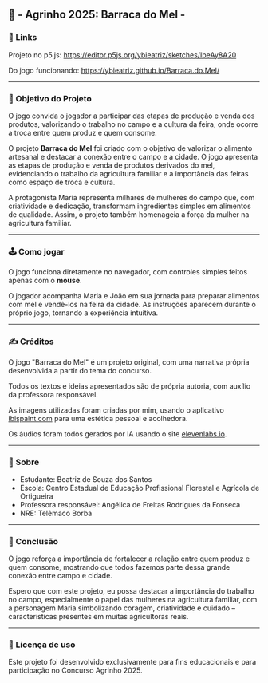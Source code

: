 ## 🍯 - Agrinho 2025: Barraca do Mel -

### 🔗 Links

Projeto no p5.js: https://editor.p5js.org/ybieatriz/sketches/IbeAy8A20

Do jogo funcionando: https://ybieatriz.github.io/Barraca.do.Mel/

---

### 🎯 Objetivo do Projeto

O jogo convida o jogador a participar das etapas de produção e venda dos produtos, valorizando o trabalho no campo e a cultura da feira, onde ocorre a troca entre quem produz e quem consome.

O projeto **Barraca do Mel** foi criado com o objetivo de valorizar o alimento artesanal e destacar a conexão entre o campo e a cidade. O jogo apresenta as etapas de produção e venda de produtos derivados do mel, evidenciando o trabalho da agricultura familiar e a importância das feiras como espaço de troca e cultura.

A protagonista Maria representa milhares de mulheres do campo que, com criatividade e dedicação, transformam ingredientes simples em alimentos de qualidade. Assim, o projeto também homenageia a força da mulher na agricultura familiar.

---

### 🕹 Como jogar

O jogo funciona diretamente no navegador, com controles simples feitos apenas com o **mouse**.

O jogador acompanha Maria e João em sua jornada para preparar alimentos com mel e vendê-los na feira da cidade. As instruções aparecem durante o próprio jogo, tornando a experiência intuitiva.

---

### ✍ Créditos

O jogo "Barraca do Mel" é um projeto original, com uma narrativa própria desenvolvida a partir do tema do concurso. 

Todos os textos e ideias apresentados são de própria autoria, com auxílio da professora responsável. 

As imagens utilizadas foram criadas por mim, usando o aplicativo [ibispaint.com](http://ibispaint.com/) para uma estética pessoal e acolhedora. 

Os áudios foram todos gerados por IA usando o site [elevenlabs.io](http://elevenlabs.io/).

---

### 👤 Sobre

- Estudante: Beatriz de Souza dos Santos
- Escola: Centro Estadual de Educação Profissional Florestal e Agrícola de Ortigueira
- Professora responsável: Angélica de Freitas Rodrigues da Fonseca
- NRE: Telêmaco Borba

---

### 📌 Conclusão

O jogo reforça a importância de fortalecer a relação entre quem produz e quem consome, mostrando que todos fazemos parte dessa grande conexão entre campo e cidade.

Espero que com este projeto, eu possa destacar a importância do trabalho no campo, especialmente o papel das mulheres na agricultura familiar, com a personagem Maria simbolizando coragem, criatividade e cuidado – características presentes em muitas agricultoras reais.

---

### 📃 Licença de uso

Este projeto foi desenvolvido exclusivamente para fins educacionais e para participação no Concurso Agrinho 2025.
